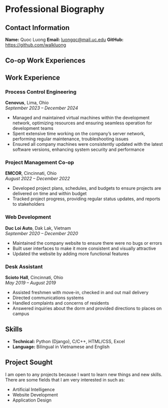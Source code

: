 # Professional Biography

## Contact Information
**Name:** Quoc Luong
**Email:** luongqc@mail.uc.edu
**GitHub:** https://github.com/walkluong

## Co-op Work Experiences

## Work Experience

### Process Control Engineering  
**Cenovus**, Lima, Ohio  
_September 2023 – December 2024_  
- Managed and maintained virtual machines within the development network, optimizing resources and ensuring seamless operation for development teams  
- Spent extensive time working on the company’s server network, performing regular maintenance, troubleshooting issues
- Ensured all company machines were consistently updated with the latest software versions, enhancing system security and performance

### Project Management Co-op  
**EMCOR**, Cincinnati, Ohio  
_August 2022 – December 2022_  
- Developed project plans, schedules, and budgets to ensure projects are delivered on time and within budget  
- Tracked project progress, providing regular status updates, and reports to stakeholders  

### Web Development  
**Duc Loi Auto**, Dak Lak, Vietnam  
_September 2020 – December 2020_  
- Maintained the company website to ensure there were no bugs or errors  
- Built user interfaces to make it more consistent and visually attractive  
- Updated the website by adding more functional features  

### Desk Assistant  
**Scioto Hall**, Cincinnati, Ohio  
_May 2019 – August 2019_  
- Assisted freshmen with move-in, checked in and out mail delivery  
- Directed communications systems  
- Handled complaints and concerns of residents  
- Answered inquiries about the dorm and provided directions to places on campus

## Skills

- **Technical:** Python (Django), C/C++, HTML/CSS, Excel  
- **Language:** Bilingual in Vietnamese and English


## Project Sought
I am open to any projects because I want to learn new things and new skills. There are some fields that I am very interested in such as:
- Artificial Intelligence 
- Website Development
- Application Design
